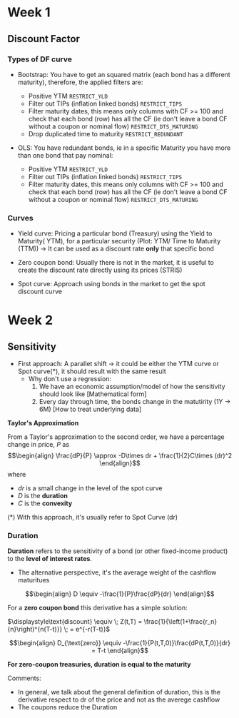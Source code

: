 # Week 1
## Discount Factor
### Types of DF curve

* Bootstrap: You have to get an squared matrix (each bond has a different maturity), therefore, the applied filters are:

    - Positive YTM `RESTRICT_YLD` 
    - Filter out TIPs (inflation linked bonds) `RESTRICT_TIPS`
    - Filter maturity dates, this means only columns with CF >= 100 and check that each bond (row) has all the CF (ie don't leave a bond CF without a coupon or nominal flow) `RESTRICT_DTS_MATURING`
    - Drop duplicated time to maturity `RESTRICT_REDUNDANT`
    
* OLS: You have redundant bonds, ie in a specific Maturity you have more than one bond that pay nominal:

    - Positive YTM `RESTRICT_YLD` 
    - Filter out TIPs (inflation linked bonds) `RESTRICT_TIPS`
    - Filter maturity dates, this means only columns with CF >= 100 and check that each bond (row) has all the CF (ie don't leave a bond CF without a coupon or nominal flow) `RESTRICT_DTS_MATURING`


### Curves

- Yield curve: Pricing a particular bond (Treasury) using the Yield to Maturity( YTM), for a particular security (Plot: YTM/ Time to Maturity (TTM)) -> It can be used as a discount rate **only** that specific bond

- Zero coupon bond: Usually there is not in the market, it is useful to create the discount rate directly using its prices (STRIS)

- Spot curve: Approach using bonds in the market to get the spot discount curve
 
# Week 2

## Sensitivity

- First approach: A parallet shift -> it could be either the YTM curve or Spot curve(*), it should result with the same result
    * Why don't use a regression: 
        1) We have an economic assumption/model of how the sensitivity should look like [Mathematical form]
        2) Every day through time, the bonds change in the matutirity (1Y -> 6M) [How to treat underlying data]

**Taylor's Approximation**

From a Taylor's approximation to the second order, we have a percentage change in price, $P$ as
$$\begin{align}
\frac{dP}{P} \approx -D\times dr + \frac{1}{2}C\times (dr)^2
\end{align}$$
where 
* $dr$ is a small change in the level of the spot curve
* $D$ is the **duration**
* $C$ is the **convexity**

(*) With this approach, it's usually refer to Spot Curve (dr)

### Duration

**Duration** refers to the sensitivity of a bond (or other fixed-income product) to the **level of interest rates**.

- The alternative perspective, it's the average weight of the cashflow maturitues

$$\begin{align}
D \equiv -\frac{1}{P}\frac{dP}{dr}
\end{align}$$

For a **zero coupon bond** this derivative has a simple solution:

$\displaystyle\text{discount} \equiv \; Z(t,T) = \frac{1}{\left(1+\frac{r_n}{n}\right)^{n(T-t)}} \; = e^{-r(T-t)}$

$$\begin{align}
D_{\text{zero}} \equiv -\frac{1}{P(t,T,0)}\frac{dP(t,T,0)}{dr} = T-t
\end{align}$$


**For zero-coupon treasuries, duration is equal to the maturity**

Comments:

- In general, we talk about the general definition of duration, this is the derivative respect to dr of the price and not as the averege cashflow 
- The coupons reduce the Duration 



